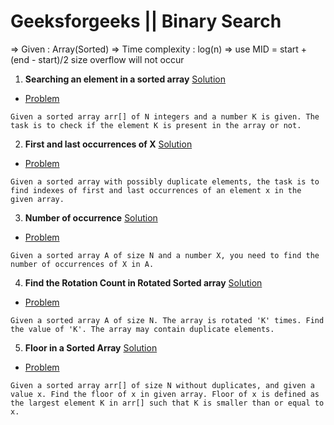 # Geeksforgeeks || Binary Search

=> Given : Array(Sorted)
=> Time complexity : log(n)
=> use MID = start + (end - start)/2 size overflow will not occur

1. **Searching an element in a sorted array**  [ Solution ](https://github.com/akshaypatidar26/Binary-search/blob/master/Binary%20search%20solutions/Searching%20an%20element%20in%20a%20sorted%20array)
* [Problem](https://www.geeksforgeeks.org/binary-search/) 
```
Given a sorted array arr[] of N integers and a number K is given. The task is to check if the element K is present in the array or not.
```
2. **First and last occurrences of X**  [ Solution ](https://github.com/akshaypatidar26/Binary-search/blob/master/Binary%20search%20solutions/First%20and%20last%20occurrences%20of%20X)
* [Problem](https://www.geeksforgeeks.org/find-first-and-last-positions-of-an-element-in-a-sorted-array/) 
```
Given a sorted array with possibly duplicate elements, the task is to find indexes of first and last occurrences of an element x in the given array.
```
3. **Number of occurrence** [Solution](https://github.com/akshaypatidar26/Binary-search/blob/master/Binary%20search%20solutions/Number%20of%20occurrence)
* [Problem](https://practice.geeksforgeeks.org/problems/number-of-occurrence/0)
```
Given a sorted array A of size N and a number X, you need to find the number of occurrences of X in A.

```
4. **Find the Rotation Count in Rotated Sorted array** [Solution]()
* [Problem](https://www.geeksforgeeks.org/find-rotation-count-rotated-sorted-array/)
```
Given a sorted array A of size N. The array is rotated 'K' times. Find the value of 'K'. The array may contain duplicate elements.
```
5. **Floor in a Sorted Array** [Solution](https://github.com/akshaypatidar26/Binary-search/blob/master/Binary%20search%20solutions/Floor%20in%20a%20Sorted%20Array)
* [Problem](https://www.geeksforgeeks.org/floor-in-a-sorted-array/)
```
Given a sorted array arr[] of size N without duplicates, and given a value x. Find the floor of x in given array. Floor of x is defined as the largest element K in arr[] such that K is smaller than or equal to x.
```

